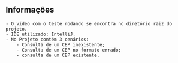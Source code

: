 
## **Informações**

    - O vídeo com o teste rodando se encontra no diretório raiz do projeto.
    - IDE utilizado: IntelliJ.
    - No Projeto contém 3 cenários:
    	- Consulta de um CEP inexistente;
    	- Consulta de um CEP no formato errado;
    	- consulta de um CEP existente.



